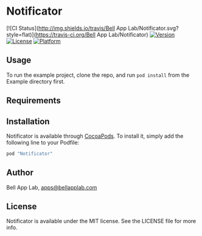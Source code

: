 # Notificator

[![CI Status](http://img.shields.io/travis/Bell App Lab/Notificator.svg?style=flat)](https://travis-ci.org/Bell App Lab/Notificator)
[![Version](https://img.shields.io/cocoapods/v/Notificator.svg?style=flat)](http://cocoapods.org/pods/Notificator)
[![License](https://img.shields.io/cocoapods/l/Notificator.svg?style=flat)](http://cocoapods.org/pods/Notificator)
[![Platform](https://img.shields.io/cocoapods/p/Notificator.svg?style=flat)](http://cocoapods.org/pods/Notificator)

## Usage

To run the example project, clone the repo, and run `pod install` from the Example directory first.

## Requirements

## Installation

Notificator is available through [CocoaPods](http://cocoapods.org). To install
it, simply add the following line to your Podfile:

```ruby
pod "Notificator"
```

## Author

Bell App Lab, apps@bellapplab.com

## License

Notificator is available under the MIT license. See the LICENSE file for more info.
